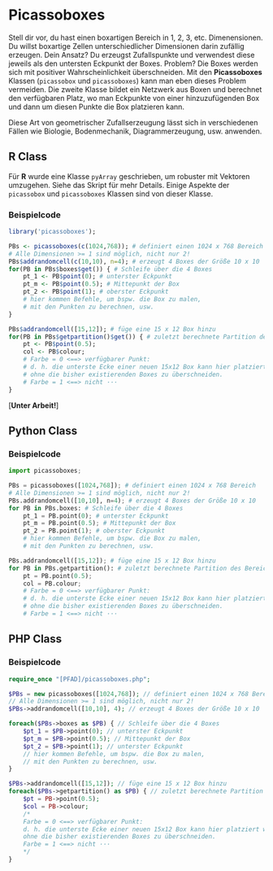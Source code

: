 # Picassoboxes #
Stell dir vor, du hast einen boxartigen Bereich in 1, 2, 3, etc. Dimenensionen. Du willst boxartige Zellen unterschiedlicher Dimensionen darin zufällig erzeugen. Dein Ansatz? Du erzeugst Zufallspunkte und verwendest diese jeweils als den untersten Eckpunkt der Boxes. Problem? Die Boxes werden sich mit positiver Wahrscheinlichkeit überschneiden. Mit den **Picassoboxes** Klassen (`picassobox` und `picassoboxes`) kann man eben dieses Problem vermeiden. Die zweite Klasse bildet ein Netzwerk aus Boxen und berechnet den verfügbaren Platz, wo man Eckpunkte von einer hinzuzufügenden Box und dann um diesen Punkte die Box platzieren kann.

Diese Art von geometrischer Zufallserzeugung lässt sich in verschiedenen Fällen wie Biologie, Bodenmechanik, Diagrammerzeugung, usw. anwenden.


## R Class ##
Für **R** wurde eine Klasse `pyArray` geschrieben, um robuster mit Vektoren umzugehen. Siehe das Skript für mehr Details. Einige Aspekte der `picassobox` und `picassoboxes` Klassen sind von dieser Klasse.

### Beispielcode ###
```r
library('picassoboxes');

PBs <- picassoboxes(c(1024,768)); # definiert einen 1024 x 768 Bereich
# Alle Dimensionen >= 1 sind möglich, nicht nur 2!
PBs$addrandomcell(c(10,10), n=4); # erzeugt 4 Boxes der Größe 10 x 10
for(PB in PBs$boxes$get()) { # Schleife über die 4 Boxes
	pt_1 <- PB$point(0); # unterster Eckpunkt
	pt_m <- PB$point(0.5); # Mittepunkt der Box
	pt_2 <- PB$point(1); # oberster Eckpunkt
	# hier kommen Befehle, um bspw. die Box zu malen,
	# mit den Punkten zu berechnen, usw.
}

PBs$addrandomcell([15,12]); # füge eine 15 x 12 Box hinzu
for(PB in PBs$getpartition()$get()) { # zuletzt berechnete Partition des Bereichs
	pt <- PB$point(0.5);
	col <- PB$colour;
	# Farbe = 0 <==> verfügbarer Punkt:
	# d. h. die unterste Ecke einer neuen 15x12 Box kann hier platziert werden,
	# ohne die bisher existierenden Boxes zu überschneiden.
	# Farbe = 1 <==> nicht ···
}
```

[**Unter Arbeit!**]


## Python Class ##

### Beispielcode ###
```python
import picassoboxes;

PBs = picassoboxes([1024,768]); # definiert einen 1024 x 768 Bereich
# Alle Dimensionen >= 1 sind möglich, nicht nur 2!
PBs.addrandomcell([10,10], n=4); # erzeugt 4 Boxes der Größe 10 x 10
for PB in PBs.boxes: # Schleife über die 4 Boxes
	pt_1 = PB.point(0); # unterster Eckpunkt
	pt_m = PB.point(0.5); # Mittepunkt der Box
	pt_2 = PB.point(1); # oberster Eckpunkt
	# hier kommen Befehle, um bspw. die Box zu malen,
	# mit den Punkten zu berechnen, usw.

PBs.addrandomcell([15,12]); # füge eine 15 x 12 Box hinzu
for PB in PBs.getpartition(): # zuletzt berechnete Partition des Bereichs
	pt = PB.point(0.5);
	col = PB.colour;
	# Farbe = 0 <==> verfügbarer Punkt:
	# d. h. die unterste Ecke einer neuen 15x12 Box kann hier platziert werden,
	# ohne die bisher existierenden Boxes zu überschneiden.
	# Farbe = 1 <==> nicht ···
```


## PHP Class ##

### Beispielcode ###
```php
require_once "[PFAD]/picassoboxes.php";

$PBs = new picassoboxes([1024,768]); // definiert einen 1024 x 768 Bereich
// Alle Dimensionen >= 1 sind möglich, nicht nur 2!
$PBs->addrandomcell([10,10], 4); // erzeugt 4 Boxes der Größe 10 x 10

foreach($PBs->boxes as $PB) { // Schleife über die 4 Boxes
	$pt_1 = $PB->point(0); // unterster Eckpunkt
	$pt_m = $PB->point(0.5); // Mittepunkt der Box
	$pt_2 = $PB->point(1); // unterster Eckpunkt
	// hier kommen Befehle, um bspw. die Box zu malen,
	// mit den Punkten zu berechnen, usw.
}

$PBs->addrandomcell([15,12]); // füge eine 15 x 12 Box hinzu
foreach($PBs->getpartition() as $PB) { // zuletzt berechnete Partition des Bereichs
	$pt = PB->point(0.5);
	$col = PB->colour;
	/*
	Farbe = 0 <==> verfügbarer Punkt:
	d. h. die unterste Ecke einer neuen 15x12 Box kann hier platziert werden,
	ohne die bisher existierenden Boxes zu überschneiden.
	Farbe = 1 <==> nicht ···
	*/
}
```